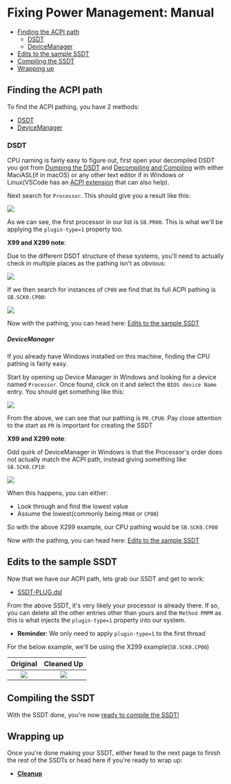 # Fixing Power Management: Manual

* [Finding the ACPI path](#finding-the-acpi-path)
  * [DSDT](#dsdt)
  * [DeviceManager](#devicemanager)
* [Edits to the sample SSDT](#edits-to-the-sample-ssdt)
* [Compiling the SSDT](#compiling-the-ssdt)
* [Wrapping up](#wrapping-up)

## Finding the ACPI path

To find the ACPI pathing, you have 2 methods:

* [DSDT](#dsdt)
* [DeviceManager](#devicemanager)

### DSDT

CPU naming is fairly easy to figure out, first open your decompiled DSDT you got from [Dumping the DSDT](/Manual/dump.md) and [Decompiling and Compiling](/Manual/compile.md) with either MaciASL(if in macOS) or any other text editor if in Windows or Linux(VSCode has an [ACPI extension](https://marketplace.visualstudio.com/items?itemName=Thog.vscode-asl) that can also help).

Next search for `Processor`. This should give you a result like this:

![](../../images/Universal/plug-md/processor.png)

As we can see, the first processor in our list is `SB.PR00`. This is what we'll be applying the `plugin-type=1` property too.

**X99 and X299 note**:

Due to the different DSDT structure of these systems, you'll need to actually check in multiple places as the pathing isn't as obvious:

![](../../images/Universal/plug-md/processor-2.png)

If we then search for instances of `CP00` we find that its full ACPI pathing is `SB.SCK0.CP00`:

![](../../images/Universal/plug-md/cp00.png)

Now with the pathing, you can head here: [Edits to the sample SSDT](#edits-to-the-sample-ssdt)

##### DeviceManager

If you already have Windows installed on this machine, finding the CPU pathing is fairly easy.

Start by opening up Device Manager in Windows and looking for a device named `Processor`. Once found, click on it and select the `BIOS device Name` entry. You should get something like this:

![](../../images/Universal/plug-md/plug-bios.png)

From the above, we can see that our pathing is `PR.CPU0`. Pay close attention to the start as `PR` is important for creating the SSDT

**X99 and X299 note**:

Odd quirk of DeviceManager in Windows is that the Processor's order does not actually match the ACPI path, instead giving something like `SB.SCK0.CP10`:

![](../../images/Universal/plug-md/plug-x299.png)

When this happens, you can either:

* Look through and find the lowest value
* Assume the lowest(commonly being `PR00` or `CP00`)

So with the above X299 example, our CPU pathing would be `SB.SCK0.CP00`

Now with the pathing, you can head here: [Edits to the sample SSDT](#edits-to-the-sample-ssdt)

## Edits to the sample SSDT

Now that we have our ACPI path, lets grab our SSDT and get to work:

* [SSDT-PLUG.dsl](https://github.com/acidanthera/OpenCorePkg/tree/master/Docs/AcpiSamples/Source/SSDT-PLUG.dsl)

From the above SSDT, it's very likely your processor is already there. If so, you can delete all the other entries other than yours and the `Method PMPM` as this is what injects the `plugin-type=1` property into our system.

* **Reminder**: We only need to apply `plugin-type=1` to the first thread

For the below example, we'll be using the X299 example(`SB.SCK0.CP00`)

Original          |  Cleaned Up
:-------------------------:|:-------------------------:
![](../../images/Universal/plug-md/ssdt-mess.png)  |  ![](../../images/Universal/plug-md/ssdt-clean.png)

## Compiling the SSDT

 With the SSDT done, you're now [ready to compile the SSDT!](/Manual/compile.md)

## Wrapping up

Once you're done making your SSDT, either head to the next page to finish the rest of the SSDTs or head here if you're ready to wrap up:

* [**Cleanup**](/cleanup.md)

